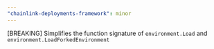 ```yaml
---
"chainlink-deployments-framework": minor
---
```


[BREAKING] Simplifies the function signature of `environment.Load` and `environment.LoadForkedEnvironment`
